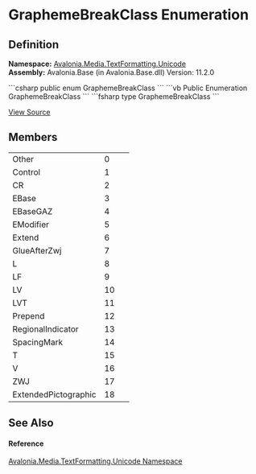 # GraphemeBreakClass Enumeration




## Definition
**Namespace:** <a href="N_Avalonia_Media_TextFormatting_Unicode">Avalonia.Media.TextFormatting.Unicode</a>  
**Assembly:** Avalonia.Base (in Avalonia.Base.dll) Version: 11.2.0

<Tabs groupId="api-code-preview">
<TabItem value="csharp" label="C#">
```csharp
public enum GraphemeBreakClass
```
</TabItem>
<TabItem value="vb" label="VB">
```vb
Public Enumeration GraphemeBreakClass
```
</TabItem>
<TabItem value="fsharp" label="F#">
```fsharp
type GraphemeBreakClass
```
</TabItem>
</Tabs>



<a href="https://github.com/AvaloniaUI/Avalonia/tree/master/src/Avalonia.Base/Media/TextFormatting/Unicode/GraphemeBreakClass.cs" title="View the source code">View Source</a>



## Members
<table>
<tr>
<td>Other</td>
<td>0</td>
<td> </td>
</tr>
<tr>
<td>Control</td>
<td>1</td>
<td> </td>
</tr>
<tr>
<td>CR</td>
<td>2</td>
<td> </td>
</tr>
<tr>
<td>EBase</td>
<td>3</td>
<td> </td>
</tr>
<tr>
<td>EBaseGAZ</td>
<td>4</td>
<td> </td>
</tr>
<tr>
<td>EModifier</td>
<td>5</td>
<td> </td>
</tr>
<tr>
<td>Extend</td>
<td>6</td>
<td> </td>
</tr>
<tr>
<td>GlueAfterZwj</td>
<td>7</td>
<td> </td>
</tr>
<tr>
<td>L</td>
<td>8</td>
<td> </td>
</tr>
<tr>
<td>LF</td>
<td>9</td>
<td> </td>
</tr>
<tr>
<td>LV</td>
<td>10</td>
<td> </td>
</tr>
<tr>
<td>LVT</td>
<td>11</td>
<td> </td>
</tr>
<tr>
<td>Prepend</td>
<td>12</td>
<td> </td>
</tr>
<tr>
<td>RegionalIndicator</td>
<td>13</td>
<td> </td>
</tr>
<tr>
<td>SpacingMark</td>
<td>14</td>
<td> </td>
</tr>
<tr>
<td>T</td>
<td>15</td>
<td> </td>
</tr>
<tr>
<td>V</td>
<td>16</td>
<td> </td>
</tr>
<tr>
<td>ZWJ</td>
<td>17</td>
<td> </td>
</tr>
<tr>
<td>ExtendedPictographic</td>
<td>18</td>
<td> </td>
</tr>
</table>

## See Also


#### Reference
<a href="N_Avalonia_Media_TextFormatting_Unicode">Avalonia.Media.TextFormatting.Unicode Namespace</a>  
